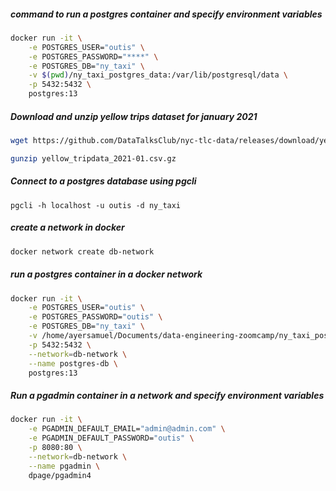 ##### command to run a postgres container and specify environment variables

```bash
docker run -it \
    -e POSTGRES_USER="outis" \
    -e POSTGRES_PASSWORD="****" \
    -e POSTGRES_DB="ny_taxi" \
    -v $(pwd)/ny_taxi_postgres_data:/var/lib/postgresql/data \
    -p 5432:5432 \
    postgres:13
```

##### Download and unzip yellow trips dataset for january 2021
```bash
wget https://github.com/DataTalksClub/nyc-tlc-data/releases/download/yellow/yellow_tripdata_2021-01.csv.gz

gunzip yellow_tripdata_2021-01.csv.gz
```

##### Connect to a postgres database using pgcli
```
pgcli -h localhost -u outis -d ny_taxi
```


##### create a network in docker
```bash
docker network create db-network
```

##### run a postgres container in a docker network
```bash
docker run -it \
    -e POSTGRES_USER="outis" \
    -e POSTGRES_PASSWORD="outis" \
    -e POSTGRES_DB="ny_taxi" \
    -v /home/ayersamuel/Documents/data-engineering-zoomcamp/ny_taxi_postgres_data:/var/lib/postgresql/data \
    -p 5432:5432 \
    --network=db-network \
    --name postgres-db \
    postgres:13
```

##### Run a pgadmin container in a network and specify environment variables
```bash
docker run -it \
    -e PGADMIN_DEFAULT_EMAIL="admin@admin.com" \
    -e PGADMIN_DEFAULT_PASSWORD="outis" \
    -p 8080:80 \
    --network=db-network \
    --name pgadmin \
    dpage/pgadmin4
```